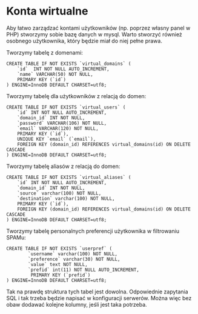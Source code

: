 # Konta wirtualne

Aby łatwo zarządzać kontami użytkowników (np. poprzez własny panel w PHP) stworzymy sobie bazę danych w mysql.
Warto stworzyć również osobnego użytkownika, który będzie miał do niej pełne prawa.

Tworzymy tabelę z domenami:
```
CREATE TABLE IF NOT EXISTS `virtual_domains` (
    `id`  INT NOT NULL AUTO_INCREMENT,
    `name` VARCHAR(50) NOT NULL,
    PRIMARY KEY (`id`)
) ENGINE=InnoDB DEFAULT CHARSET=utf8;
```

Tworzymy tabelę dla użytkowników z relacją do domen:
```
CREATE TABLE IF NOT EXISTS `virtual_users` (
    `id` INT NOT NULL AUTO_INCREMENT,
    `domain_id` INT NOT NULL,
    `password` VARCHAR(106) NOT NULL,
    `email` VARCHAR(120) NOT NULL,
    PRIMARY KEY (`id`),
    UNIQUE KEY `email` (`email`),
    FOREIGN KEY (domain_id) REFERENCES virtual_domains(id) ON DELETE CASCADE
) ENGINE=InnoDB DEFAULT CHARSET=utf8;
```


Tworzymy tabelę aliasów z relacją do domen:
```
CREATE TABLE IF NOT EXISTS `virtual_aliases` (
    `id` INT NOT NULL AUTO_INCREMENT,
    `domain_id` INT NOT NULL,
    `source` varchar(100) NOT NULL,
    `destination` varchar(100) NOT NULL,
    PRIMARY KEY (`id`),
    FOREIGN KEY (domain_id) REFERENCES virtual_domains(id) ON DELETE CASCADE
) ENGINE=InnoDB DEFAULT CHARSET=utf8;
```

Tworzymy tabelę personalnych preferencji użytkownika w filtrowaniu SPAMu:
```
CREATE TABLE IF NOT EXISTS `userpref` (
        `username` varchar(100) NOT NULL,
        `preference` varchar(30) NOT NULL,
        `value` text NOT NULL,
        `prefid` int(11) NOT NULL AUTO_INCREMENT,
         PRIMARY KEY (`prefid`)
) ENGINE=InnoDB DEFAULT CHARSET=utf8;
```


Tak na prawdę struktura tych tabel jest dowolna. Odpowiednie zapytania SQL i tak trzeba będzie napisać w konfiguracji serwerów.
Można więc bez obaw dodawać kolejne kolumny, jeśli jest taka potrzeba.
